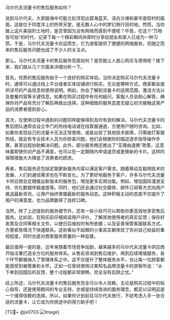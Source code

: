 马尔代夫流量卡的售后服务如何？

说到马尔代夫，大家脑海中可能立刻浮现出碧海蓝天、洁白沙滩和豪华度假村的画面。这座位于印度洋上的热带天堂，是无数人心中的梦幻旅行目的地。然而，当你踏上这片美丽的土地时，是否曾因为没有网络而感到不便呢？毕竟，在这个“万物皆可拍”的时代，记录下每一个精彩瞬间并即时分享给朋友和家人已成为一种习惯。于是，马尔代夫流量卡应运而生，它为游客提供了便捷的网络服务，但随之而来的售后服务问题也成了不少人的关注点。

那么，马尔代夫流量卡的售后服务究竟如何？是否能让人放心购买与使用呢？接下来，我们就从几个方面来详细分析一下。

首先，优质的售后服务始于一个良好的购买体验。当你决定购买马尔代夫流量卡时，通常可以通过线上平台或者实体店铺进行购买。无论是哪种方式，商家都会提供详尽的产品信息和使用说明。例如，你会了解到流量卡的适用范围、激活方法以及套餐内容等关键信息。如果在购买过程中有任何疑问，客服人员会耐心解答，确保你对产品有充分了解后再做出选择。这种细致的服务态度无疑让初次接触这类产品的消费者感到安心。

其次，在使用过程中遇到的问题同样能够得到及时有效的解决。马尔代夫流量卡的售后团队通常会设立专门的热线电话或在线客服通道，方便用户随时咨询。比如，如果你发现自己的流量卡无法正常使用，或是出现了其他技术故障，只需拨打客服热线，就会有专业技术人员为你排查问题。他们会根据你的描述逐步指导操作步骤，甚至远程协助解决问题。此外，部分服务商还推出了“无理由退换”政策，这意味着即使你对产品不满意，也可以在一定期限内申请退货或更换新的卡片。这样的保障措施大大降低了消费者的顾虑。

再者，售后服务还包括定期更新服务内容以满足客户需求。随着移动互联网技术的发展，人们的通信需求也在不断变化。为了更好地服务于客户，许多马尔代夫流量卡供应商会定期推出新版本的服务包，增加更多实用功能。例如，增加国际漫游支持、优化数据传输速度等。同时，他们还会通过社交媒体、邮件订阅等方式向用户推送最新资讯，让用户始终掌握最新的服务动态。这种积极主动的态度不仅提升了用户的满意度，也为品牌赢得了良好口碑。

当然，除了上述提到的服务细节外，还有一些小技巧可以帮助你更高效地享受售后服务。比如说，在购买前仔细阅读用户评价，了解其他使用者的真实反馈；保存好发票及合同等相关文件，以便日后维权时有所依据；以及妥善保管客服联系方式，方便紧急情况下快速联系。这些看似不起眼的小事其实都体现了你对自己权益的重视程度，同时也是对商家服务质量的一种监督。

最后值得一提的是，近年来随着市场竞争加剧，越来越多的马尔代夫流量卡供应商开始注重打造全方位的服务体系。从售前咨询到售后维护，再到后续增值服务，各个环节都被纳入了管理体系之中。这不仅提升了整体服务水平，也让每一位顾客都能感受到被尊重和关怀。正如一位曾经使用过某知名品牌流量卡的游客所说：“从下单到回国后的反馈，整个过程都非常顺畅，完全没有后顾之忧。”

综上所述，马尔代夫流量卡的售后服务完全可以令人信赖。无论是购买过程中的贴心指导，还是使用期间的专业支持，亦或是持续改进的服务理念，都足以证明这是一个值得信赖的选择。所以，如果你计划前往马尔代夫旅行，不妨考虑入手一张合适的流量卡，让它成为你旅途中的得力助手吧！

[TG💪+ @jx0703 ![Image](https://github.com/user-attachments/assets/dbca1d08-cadb-493c-b0ec-ad6f7a83f270)]